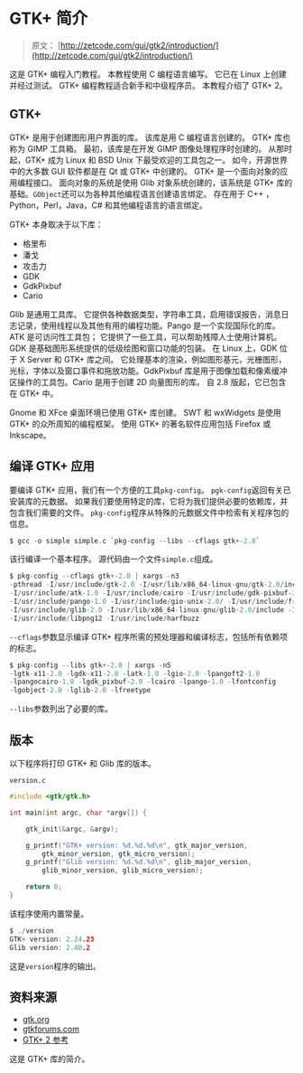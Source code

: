 # GTK+ 简介

> 原文： [http://zetcode.com/gui/gtk2/introduction/](http://zetcode.com/gui/gtk2/introduction/)

这是 GTK+ 编程入门教程。 本教程使用 C 编程语言编写。 它已在 Linux 上创建并经过测试。 GTK+ 编程教程适合新手和中级程序员。 本教程介绍了 GTK+  2。

## GTK+ 

GTK+ 是用于创建图形用户界面的库。 该库是用 C 编程语言创建的。 GTK+ 库也称为 GIMP 工具箱。 最初，该库是在开发 GIMP 图像处理程序时创建的。 从那时起，GTK+ 成为 Linux 和 BSD Unix 下最受欢迎的工具包之一。 如今，开源世界中的大多数 GUI 软件都是在 Qt 或 GTK+ 中创建的。 GTK+ 是一个面向对象的应用编程接口。 面向对象的系统是使用 Glib 对象系统创建的，该系统是 GTK+ 库的基础。`GObject`还可以为各种其他编程语言创建语言绑定。 存在用于 C++ ，Python，Perl，Java，C# 和其他编程语言的语言绑定。

GTK+ 本身取决于以下库：

*   格里布
*   潘戈
*   攻击力
*   GDK
*   GdkPixbuf
*   Cario

Glib 是通用工具库。 它提供各种数据类型，字符串工具，启用错误报告，消息日志记录，使用线程以及其他有用的编程功能。Pango 是一个实现国际化的库。ATK 是可访问性工具包； 它提供了一些工具，可以帮助残障人士使用计算机。GDK 是基础图形系统提供的低级绘图和窗口功能的包装。 在 Linux 上，GDK 位于 X Server 和 GTK+ 库之间。 它处理基本的渲染，例如图形基元，光栅图形，光标，字体以及窗口事件和拖放功能。GdkPixbuf 库是用于图像加载和像素缓冲区操作的工具包。Cario 是用于创建 2D 向量图形的库。 自 2.8 版起，它已包含在 GTK+ 中。

Gnome 和 XFce 桌面环境已使用 GTK+ 库创建。 SWT 和 wxWidgets 是使用 GTK+ 的众所周知的编程框架。 使用 GTK+ 的著名软件应用包括 Firefox 或 Inkscape。

## 编译 GTK+ 应用

要编译 GTK+ 应用，我们有一个方便的工具`pkg-config`。 `pgk-config`返回有关已安装库的元数据。 如果我们要使用特定的库，它将为我们提供必要的依赖库，并包含我们需要的文件。 `pkg-config`程序从特殊的元数据文件中检索有关程序包的信息。

```c
$ gcc -o simple simple.c `pkg-config --libs --cflags gtk+-2.0`

```

该行编译一个基本程序。 源代码由一个文件`simple.c`组成。

```c
$ pkg-config --cflags gtk+-2.0 | xargs -n3
-pthread -I/usr/include/gtk-2.0 -I/usr/lib/x86_64-linux-gnu/gtk-2.0/include
-I/usr/include/atk-1.0 -I/usr/include/cairo -I/usr/include/gdk-pixbuf-2.0
-I/usr/include/pango-1.0 -I/usr/include/gio-unix-2.0/ -I/usr/include/freetype2
-I/usr/include/glib-2.0 -I/usr/lib/x86_64-linux-gnu/glib-2.0/include -I/usr/include/pixman-1
-I/usr/include/libpng12 -I/usr/include/harfbuzz

```

`--cflags`参数显示编译 GTK+ 程序所需的预处理器和编译标志，包括所有依赖项的标志。

```c
$ pkg-config --libs gtk+-2.0 | xargs -n5
-lgtk-x11-2.0 -lgdk-x11-2.0 -latk-1.0 -lgio-2.0 -lpangoft2-1.0
-lpangocairo-1.0 -lgdk_pixbuf-2.0 -lcairo -lpango-1.0 -lfontconfig
-lgobject-2.0 -lglib-2.0 -lfreetype

```

`--libs`参数列出了必要的库。

## 版本

以下程序将打印 GTK+ 和 Glib 库的版本。

`version.c`

```c
#include <gtk/gtk.h>

int main(int argc, char *argv[]) {

    gtk_init(&argc, &argv);

    g_printf("GTK+ version: %d.%d.%d\n", gtk_major_version, 
        gtk_minor_version, gtk_micro_version);
    g_printf("Glib version: %d.%d.%d\n", glib_major_version,
        glib_minor_version, glib_micro_version);    

    return 0;
}

```

该程序使用内置常量。

```c
$ ./version 
GTK+ version: 2.24.23
Glib version: 2.40.2

```

这是`version`程序的输出。

## 资料来源

*   [gtk.org](http://www.gtk.org)
*   [gtkforums.com](http://www.gtkforums.com)
*   [GTK+  2 参考](https://developer.gnome.org/gtk2/2.24/)

这是 GTK+ 库的简介。